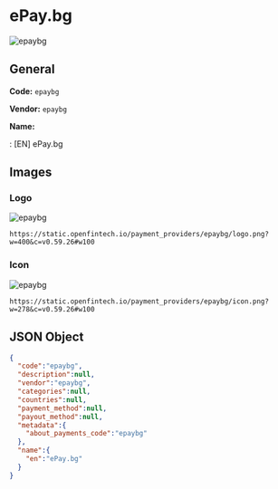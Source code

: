 
# ePay.bg 
![epaybg](https://static.openfintech.io/payment_providers/epaybg/logo.png?w=400&c=v0.59.26#w100)  

## General 
 
**Code:** `epaybg` 
 
**Vendor:** `epaybg` 
 
**Name:** 
 
:	[EN] ePay.bg 
 

## Images 

### Logo 
 
![epaybg](https://static.openfintech.io/payment_providers/epaybg/logo.png?w=400&c=v0.59.26#w100)  

```
https://static.openfintech.io/payment_providers/epaybg/logo.png?w=400&c=v0.59.26#w100
```  

### Icon 
 
![epaybg](https://static.openfintech.io/payment_providers/epaybg/icon.png?w=278&c=v0.59.26#w100)  

```
https://static.openfintech.io/payment_providers/epaybg/icon.png?w=278&c=v0.59.26#w100
```  

## JSON Object 

```json
{
  "code":"epaybg",
  "description":null,
  "vendor":"epaybg",
  "categories":null,
  "countries":null,
  "payment_method":null,
  "payout_method":null,
  "metadata":{
    "about_payments_code":"epaybg"
  },
  "name":{
    "en":"ePay.bg"
  }
}
```  
